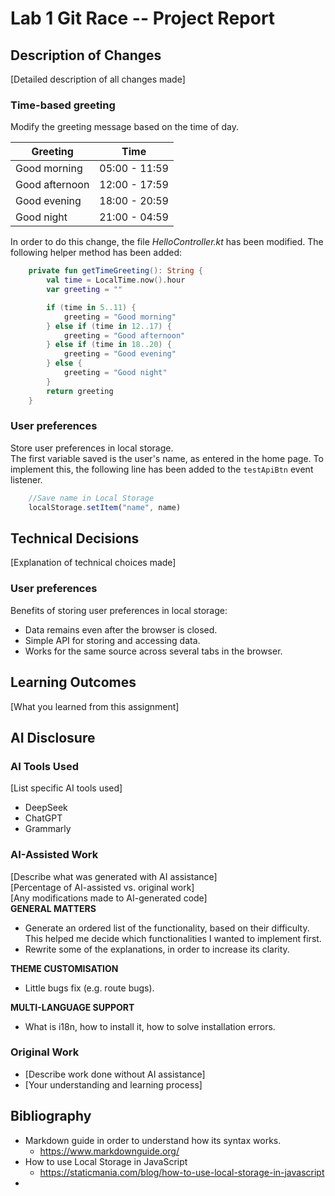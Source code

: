 # Lab 1 Git Race -- Project Report

## Description of Changes
[Detailed description of all changes made]
### Time-based greeting
Modify the greeting message based on the time of day. <br>

| **Greeting**       | **Time**          |
|----------------|---------------| 
| Good morning   | 05:00 - 11:59 |
| Good afternoon | 12:00 - 17:59 |
| Good evening   | 18:00 - 20:59 |
| Good night     | 21:00 - 04:59 |

In order to do this change, the file _HelloController.kt_ has been modified.
The following helper method has been added:
``` kotlin
    private fun getTimeGreeting(): String {
        val time = LocalTime.now().hour
        var greeting = ""

        if (time in 5..11) {
            greeting = "Good morning"
        } else if (time in 12..17) {
            greeting = "Good afternoon"
        } else if (time in 18..20) {
            greeting = "Good evening"
        } else {
            greeting = "Good night"
        }
        return greeting
    }
```

### User preferences
Store user preferences in local storage. <br>
The first variable saved is the user's name, as entered in the home page.
To implement this, the following line has been added to the ``testApiBtn`` event listener.
``` js
    //Save name in Local Storage
    localStorage.setItem("name", name)
```




## Technical Decisions
[Explanation of technical choices made]
### User preferences
Benefits of storing user preferences in local storage:
- Data remains even after the browser is closed.
- Simple API for storing and accessing data.
- Works for the same source across several tabs in the browser.

## Learning Outcomes
[What you learned from this assignment]



## AI Disclosure
### AI Tools Used
[List specific AI tools used]
- DeepSeek
- ChatGPT
- Grammarly

### AI-Assisted Work
[Describe what was generated with AI assistance]<br>
[Percentage of AI-assisted vs. original work]<br>
[Any modifications made to AI-generated code]<br>
**GENERAL MATTERS**
- Generate an ordered list of the functionality, based on their difficulty. This helped me decide which functionalities I wanted to implement first.
- Rewrite some of the explanations, in order to increase its clarity.

**THEME CUSTOMISATION**
- Little bugs fix (e.g. route bugs).

**MULTI-LANGUAGE SUPPORT**
- What is i18n, how to install it, how to solve installation errors.

### Original Work
- [Describe work done without AI assistance]
- [Your understanding and learning process]


## Bibliography 
- Markdown guide in order to understand how its syntax works.
  - https://www.markdownguide.org/
- How to use Local Storage in JavaScript
  - https://staticmania.com/blog/how-to-use-local-storage-in-javascript
- 